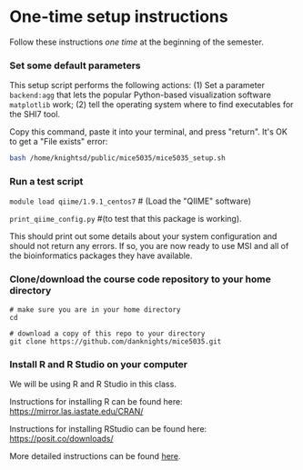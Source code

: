 # One-time setup instructions 
Follow these instructions _one time_ at the beginning of the semester.

### Set some default parameters
This setup script performs the following actions: (1) Set a parameter `backend:agg` that lets the popular Python-based visualization software `matplotlib` work; (2) tell the operating system where to find executables for the SHI7 tool.

Copy this command, paste it into your terminal, and press "return". It's OK to get a "File exists" error:
```bash
bash /home/knightsd/public/mice5035/mice5035_setup.sh
```

###
### Run a test script

`module load qiime/1.9.1_centos7` # (Load the "QIIME" software)

`print_qiime_config.py` #(to test that this package is working).

This should print out some details about your system configuration and should not return any errors. If so, you are now ready to use MSI and all of the bioinformatics packages they have available.


### Clone/download the course code repository to your home directory
```
# make sure you are in your home directory
cd

# download a copy of this repo to your directory
git clone https://github.com/danknights/mice5035.git
```

### Install R and R Studio on your computer 
We will be using R and R Studio in this class.

Instructions for installing R can be found here: https://mirror.las.iastate.edu/CRAN/

Instructions for installing RStudio can be found here: https://posit.co/downloads/

More detailed instructions can be found [here](https://www.r-bloggers.com/2020/08/tutorial-getting-started-with-r-and-rstudio/).
